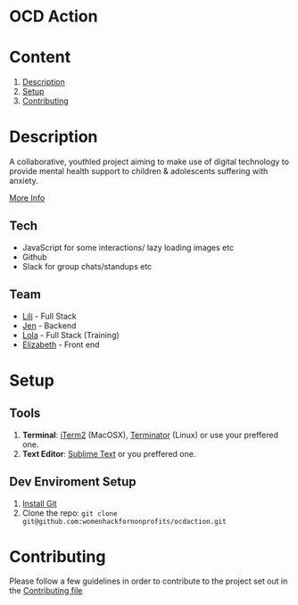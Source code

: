 # OCD Action
	
# Content

1. [Description](#description)
4. [Setup](#setup)
5. [Contributing](#contributing)


# Description
A collaborative, youth­led project aiming to make use of digital technology to provide mental health support to children & adolescents suffering with anxiety.

[More Info](https://github.com/womenhackfornonprofits/whfnp-wiki/wiki/Current-Projects#ocd-action)


## Tech
- JavaScript for some interactions/ lazy loading images etc
- Github
- Slack for group chats/standups etc

## Team
- [Lili](https://github.com/lili2311) - Full Stack
- [Jen](https://github.com/jsms90) - Backend
- [Lola](https://github.com/LolaPwa) - Full Stack (Training)
- [Elizabeth](https://github.com/elizabethvenner) - Front end

# Setup
## Tools
1. **Terminal**: [iTerm2](https://www.iterm2.com/) (MacOSX), [Terminator](http://gnometerminator.blogspot.co.uk/p/introduction.html) (Linux) or use your preffered one.
2. **Text Editor**: [Sublime Text](http://www.sublimetext.com/) or you preffered one.

## Dev Enviroment Setup
1. [Install Git](http://git-scm.com/download/mac)
2. Clone the repo: `git clone git@github.com:womenhackfornonprofits/ocdaction.git`

# Contributing
Please follow a few guidelines in order to contribute to the project set out in the [Contributing file](https://github.com/womenhackfornonprofits/ocdaction/blob/master/CONTRIBUTING.md)


